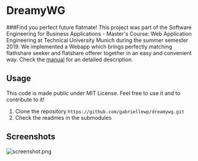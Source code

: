 # DreamyWG
###Find you perfect future flatmate!
This project was part of the Software Engineering for Business Applications - Master's Course: Web Application Engineering at Technical University Munich during the summer semester 2019.
We implemented a Webapp which brings perfectly matching flathshare seeker and flatshare offerer together in an easy and convenient way. 
Check the [manual](https://github.com/gabriellewp/dreamywg/tree/master/data/manual.pdf) for an detailed description. 

## Usage
This code is made public under MIT License. Feel free to use it and to contribute to it!
1. Clone the repository ```https://github.com/gabriellewp/dreamywg.git```
2. Check the readmes in the submodules

## Screenshots
![screenshot.png](https://github.com/gabriellewp/dreamywg/tree/master/data/screenshot.png "screenshot.png")
